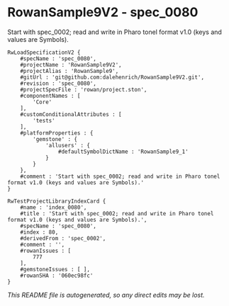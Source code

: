 # RowanSample9V2 - spec_0080
Start with spec_0002; read and write in Pharo tonel format v1.0 (keys and values are Symbols).
```
RwLoadSpecificationV2 {
	#specName : 'spec_0080',
	#projectName : 'RowanSample9V2',
	#projectAlias : 'RowanSample9',
	#gitUrl : 'git@github.com:dalehenrich/RowanSample9V2.git',
	#revision : 'spec_0080',
	#projectSpecFile : 'rowan/project.ston',
	#componentNames : [
		'Core'
	],
	#customConditionalAttributes : [
		'tests'
	],
	#platformProperties : {
		'gemstone' : {
			'allusers' : {
				#defaultSymbolDictName : 'RowanSample9_1'
			}
		}
	},
	#comment : 'Start with spec_0002; read and write in Pharo tonel format v1.0 (keys and values are Symbols).'
}

RwTestProjectLibraryIndexCard {
	#name : 'index_0080',
	#title : 'Start with spec_0002; read and write in Pharo tonel format v1.0 (keys and values are Symbols).',
	#specName : 'spec_0080',
	#index : 80,
	#derivedFrom : 'spec_0002',
	#comment : '',
	#rowanIssues : [
		777
	],
	#gemstoneIssues : [ ],
	#rowanSHA : '060ec98fc'
}
```

*This README file is autogenerated, so any direct edits may be lost.*
